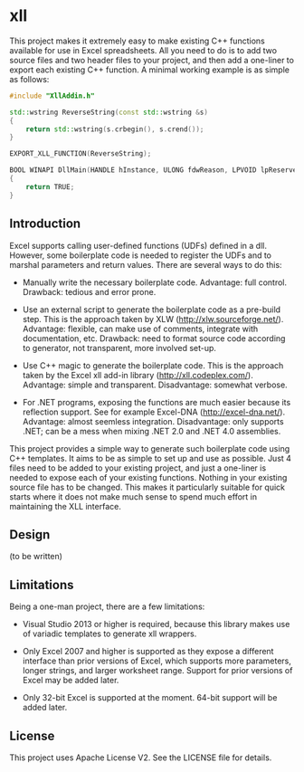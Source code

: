 # xll

This project makes it extremely easy to make existing C++ functions available for use in Excel spreadsheets. All you need to do is to add two source files and two header files to your project, and then add a one-liner to export each existing C++ function. A minimal working example is as simple as follows:

```c++
#include "XllAddin.h"

std::wstring ReverseString(const std::wstring &s)
{
	return std::wstring(s.crbegin(), s.crend());
}

EXPORT_XLL_FUNCTION(ReverseString);

BOOL WINAPI DllMain(HANDLE hInstance, ULONG fdwReason, LPVOID lpReserved)
{
	return TRUE;
}
```

## Introduction

Excel supports calling user-defined functions (UDFs) defined in a dll. However, some boilerplate code is needed to register the UDFs and to marshal parameters and return values. There are several ways to do this:

* Manually write the necessary boilerplate code. Advantage: full control. Drawback: tedious and error prone.

* Use an external script to generate the boilerplate code as a pre-build step. This is the approach taken by XLW (http://xlw.sourceforge.net/). Advantage: flexible, can make use of comments, integrate with documentation, etc. Drawback: need to format source code according to generator, not transparent, more involved set-up.

* Use C++ magic to generate the boilerplate code. This is the approach taken by the Excel xll add-in library (http://xll.codeplex.com/). Advantage: simple and transparent. Disadvantage: somewhat verbose.

* For .NET programs, exposing the functions are much easier because its reflection support. See for example Excel-DNA (http://excel-dna.net/). Advantage: almost seemless integration. Disadvantage: only supports .NET; can be a mess when mixing .NET 2.0 and .NET 4.0 assemblies.

This project provides a simple way to generate such boilerplate code using C++ templates. It aims to be as simple to set up and use as possible. Just 4 files need to be added to your existing project, and just a one-liner is needed to expose each of your existing functions. Nothing in your existing source file has to be changed. This makes it particularly suitable for quick starts where it does not make much sense to spend much effort in maintaining the XLL interface.

## Design

(to be written)

## Limitations

Being a one-man project, there are a few limitations:

- Visual Studio 2013 or higher is required, because this library makes use of variadic templates to generate xll wrappers.

- Only Excel 2007 and higher is supported as they expose a different interface than prior versions of Excel, which supports more parameters, longer strings, and larger worksheet range. Support for prior versions of Excel may be added later.

- Only 32-bit Excel is supported at the moment. 64-bit support will be added later.

## License

This project uses Apache License V2. See the LICENSE file for details.
